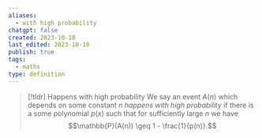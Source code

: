 ```yaml
---
aliases:
  - with high probability
chatgpt: false
created: 2023-10-10
last_edited: 2023-10-10
publish: true
tags:
  - maths
type: definition
---
```

>[!tldr] Happens with high probability
>We say an event $A(n)$ which depends on some constant $n$ *happens with high probability* if there is a some polynomial $p(x)$ such that for sufficiently large $n$ we have
>$$\mathbb{P}(A(n)) \geq 1 - \frac{1}{p(n)}.$$

